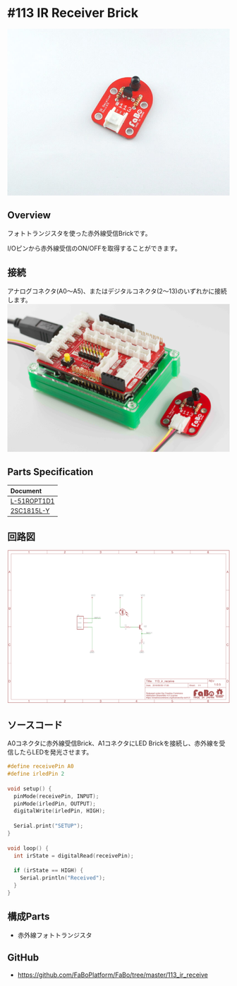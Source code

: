 # #113 IR Receiver Brick

![](../img/100_analog/product/113.jpg)
<!--COLORME-->

## Overview
フォトトランジスタを使った赤外線受信Brickです。

I/Oピンから赤外線受信のON/OFFを取得することができます。

## 接続

アナログコネクタ(A0〜A5)、またはデジタルコネクタ(2〜13)のいずれかに接続します。
![](../img/100_analog/connect/113_new_with_arduino.jpg)

## Parts Specification
| Document |
|:--|
| [L-51ROPT1D1](http://akizukidenshi.com/catalog/g/gI-04211/) |
| [2SC1815L-Y](http://akizukidenshi.com/catalog/g/gI-06475/) |

## 回路図
![](../img/100_analog/schematic/113_ir_receive.png)

## ソースコード

A0コネクタに赤外線受信Brick、A1コネクタにLED Brickを接続し、赤外線を受信したらLEDを発光させます。


```c
#define receivePin A0
#define irledPin 2

void setup() {
  pinMode(receivePin, INPUT);
  pinMode(irledPin, OUTPUT);
  digitalWrite(irledPin, HIGH);

  Serial.print("SETUP");
}

void loop() {
  int irState = digitalRead(receivePin);

  if (irState == HIGH) {
    Serial.println("Received");
  }
}
```

## 構成Parts
- 赤外線フォトトランジスタ

## GitHub
- https://github.com/FaBoPlatform/FaBo/tree/master/113_ir_receive
